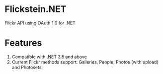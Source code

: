 Flickstein.NET
==============

Flickr API using OAuth 1.0 for .NET

Features
==============
1. Compatible with .NET 3.5 and above
2. Current Flickr methods support: Galleries, People, Photos (with upload) and Photosets.
